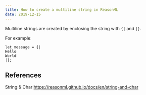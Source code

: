 ```yaml
---
title: How to create a multiline string in ReasonML
date: 2019-12-15
---
```


Multiline strings are created by enclosing the string with `{|` and `|}`.

For example:

```reasonml
let message = {|
Hello
World
|};
```

## References

String & Char
https://reasonml.github.io/docs/en/string-and-char
